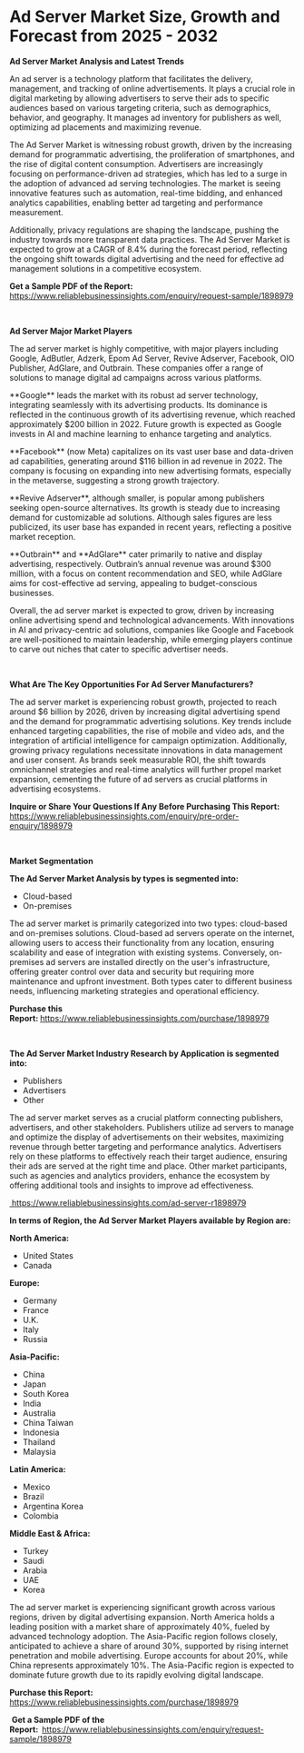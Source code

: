 <p><h1>Ad Server Market Size, Growth and Forecast from 2025 - 2032</h1></p><p><strong>Ad Server Market Analysis and Latest Trends</strong></p>
<p><p>An ad server is a technology platform that facilitates the delivery, management, and tracking of online advertisements. It plays a crucial role in digital marketing by allowing advertisers to serve their ads to specific audiences based on various targeting criteria, such as demographics, behavior, and geography. It manages ad inventory for publishers as well, optimizing ad placements and maximizing revenue.</p><p>The Ad Server Market is witnessing robust growth, driven by the increasing demand for programmatic advertising, the proliferation of smartphones, and the rise of digital content consumption. Advertisers are increasingly focusing on performance-driven ad strategies, which has led to a surge in the adoption of advanced ad serving technologies. The market is seeing innovative features such as automation, real-time bidding, and enhanced analytics capabilities, enabling better ad targeting and performance measurement.</p><p>Additionally, privacy regulations are shaping the landscape, pushing the industry towards more transparent data practices. The Ad Server Market is expected to grow at a CAGR of 8.4% during the forecast period, reflecting the ongoing shift towards digital advertising and the need for effective ad management solutions in a competitive ecosystem.</p></p>
<p><strong>Get a Sample PDF of the Report:&nbsp;</strong> <a href="https://www.reliablebusinessinsights.com/enquiry/request-sample/1898979?utm_campaign=2274&utm_medium=2&utm_source=Github&utm_content=ia&utm_term=19042025&utm_id=ad-server">https://www.reliablebusinessinsights.com/enquiry/request-sample/1898979</a></p>
<p>&nbsp;</p>
<p><strong>Ad Server Major Market Players</strong></p>
<p><p>The ad server market is highly competitive, with major players including Google, AdButler, Adzerk, Epom Ad Server, Revive Adserver, Facebook, OIO Publisher, AdGlare, and Outbrain. These companies offer a range of solutions to manage digital ad campaigns across various platforms.</p><p>**Google** leads the market with its robust ad server technology, integrating seamlessly with its advertising products. Its dominance is reflected in the continuous growth of its advertising revenue, which reached approximately $200 billion in 2022. Future growth is expected as Google invests in AI and machine learning to enhance targeting and analytics.</p><p>**Facebook** (now Meta) capitalizes on its vast user base and data-driven ad capabilities, generating around $116 billion in ad revenue in 2022. The company is focusing on expanding into new advertising formats, especially in the metaverse, suggesting a strong growth trajectory.</p><p>**Revive Adserver**, although smaller, is popular among publishers seeking open-source alternatives. Its growth is steady due to increasing demand for customizable ad solutions. Although sales figures are less publicized, its user base has expanded in recent years, reflecting a positive market reception.</p><p>**Outbrain** and **AdGlare** cater primarily to native and display advertising, respectively. Outbrain’s annual revenue was around $300 million, with a focus on content recommendation and SEO, while AdGlare aims for cost-effective ad serving, appealing to budget-conscious businesses.</p><p>Overall, the ad server market is expected to grow, driven by increasing online advertising spend and technological advancements. With innovations in AI and privacy-centric ad solutions, companies like Google and Facebook are well-positioned to maintain leadership, while emerging players continue to carve out niches that cater to specific advertiser needs.</p></p>
<p>&nbsp;</p>
<p><strong>What Are The Key Opportunities For Ad Server Manufacturers?</strong></p>
<p><p>The ad server market is experiencing robust growth, projected to reach around $6 billion by 2026, driven by increasing digital advertising spend and the demand for programmatic advertising solutions. Key trends include enhanced targeting capabilities, the rise of mobile and video ads, and the integration of artificial intelligence for campaign optimization. Additionally, growing privacy regulations necessitate innovations in data management and user consent. As brands seek measurable ROI, the shift towards omnichannel strategies and real-time analytics will further propel market expansion, cementing the future of ad servers as crucial platforms in advertising ecosystems.</p></p>
<p><strong>Inquire or Share Your Questions If Any Before Purchasing This Report:</strong> <a href="https://www.reliablebusinessinsights.com/enquiry/pre-order-enquiry/1898979?utm_campaign=2274&utm_medium=2&utm_source=Github&utm_content=ia&utm_term=19042025&utm_id=ad-server">https://www.reliablebusinessinsights.com/enquiry/pre-order-enquiry/1898979</a></p>
<p>&nbsp;</p>
<p><strong>Market Segmentation</strong></p>
<p><strong>The Ad Server Market Analysis by types is segmented into:</strong></p>
<p><ul><li>Cloud-based</li><li>On-premises</li></ul></p>
<p><p>The ad server market is primarily categorized into two types: cloud-based and on-premises solutions. Cloud-based ad servers operate on the internet, allowing users to access their functionality from any location, ensuring scalability and ease of integration with existing systems. Conversely, on-premises ad servers are installed directly on the user's infrastructure, offering greater control over data and security but requiring more maintenance and upfront investment. Both types cater to different business needs, influencing marketing strategies and operational efficiency.</p></p>
<p><strong>Purchase this Report:&nbsp;</strong><a href="https://www.reliablebusinessinsights.com/purchase/1898979?utm_campaign=2274&utm_medium=2&utm_source=Github&utm_content=ia&utm_term=19042025&utm_id=ad-server">https://www.reliablebusinessinsights.com/purchase/1898979</a></p>
<p>&nbsp;</p>
<p><strong>The Ad Server Market Industry Research by Application is segmented into:</strong></p>
<p><ul><li>Publishers</li><li>Advertisers</li><li>Other</li></ul></p>
<p><p>The ad server market serves as a crucial platform connecting publishers, advertisers, and other stakeholders. Publishers utilize ad servers to manage and optimize the display of advertisements on their websites, maximizing revenue through better targeting and performance analytics. Advertisers rely on these platforms to effectively reach their target audience, ensuring their ads are served at the right time and place. Other market participants, such as agencies and analytics providers, enhance the ecosystem by offering additional tools and insights to improve ad effectiveness.</p></p>
<p><a href="https://www.reliablebusinessinsights.com/ad-server-r1898979?utm_campaign=2274&utm_medium=2&utm_source=Github&utm_content=ia&utm_term=19042025&utm_id=ad-server">&nbsp;https://www.reliablebusinessinsights.com/ad-server-r1898979</a></p>
<p><strong>In terms of Region, the Ad Server Market Players available by Region are:</strong></p>
<p>
    <p> <strong> North America: </strong>
        <ul>
            <li>United States</li>
            <li>Canada</li>
        </ul>
        </p> 
    <p> <strong> Europe: </strong>
        <ul>
            <li>Germany</li>
            <li>France</li>
            <li>U.K.</li>
            <li>Italy</li>
            <li>Russia</li>
        </ul>
        </p> 
    <p> <strong> Asia-Pacific: </strong>
        <ul>
            <li>China</li>
            <li>Japan</li>
            <li>South Korea</li>
            <li>India</li>
            <li>Australia</li>
            <li>China Taiwan</li>
            <li>Indonesia</li>
            <li>Thailand</li>
            <li>Malaysia</li>
        </ul>
        </p> 
    <p> <strong> Latin America: </strong>
        <ul>
            <li>Mexico</li>
            <li>Brazil</li>
            <li>Argentina Korea</li>
            <li>Colombia</li>
        </ul>
        </p> 
    <p> <strong> Middle East & Africa: </strong>
        <ul>
            <li>Turkey</li>
            <li>Saudi</li>
            <li>Arabia</li>
            <li>UAE</li>
            <li>Korea</li>
        </ul>
    </p>
    </p>
<p><p>The ad server market is experiencing significant growth across various regions, driven by digital advertising expansion. North America holds a leading position with a market share of approximately 40%, fueled by advanced technology adoption. The Asia-Pacific region follows closely, anticipated to achieve a share of around 30%, supported by rising internet penetration and mobile advertising. Europe accounts for about 20%, while China represents approximately 10%. The Asia-Pacific region is expected to dominate future growth due to its rapidly evolving digital landscape.</p></p>
<p><strong>Purchase this Report: </strong><a href="https://www.reliablebusinessinsights.com/purchase/1898979?utm_campaign=2274&utm_medium=2&utm_source=Github&utm_content=ia&utm_term=19042025&utm_id=ad-server">https://www.reliablebusinessinsights.com/purchase/1898979</a></p>
<p>&nbsp;<strong>Get a Sample PDF of the Report:&nbsp;&nbsp;</strong><a href="https://www.reliablebusinessinsights.com/enquiry/request-sample/1898979?utm_campaign=2274&utm_medium=2&utm_source=Github&utm_content=ia&utm_term=19042025&utm_id=ad-server">https://www.reliablebusinessinsights.com/enquiry/request-sample/1898979</a></p>
<p><strong></strong></p>
<p><p></p><p></p><p></p></p>